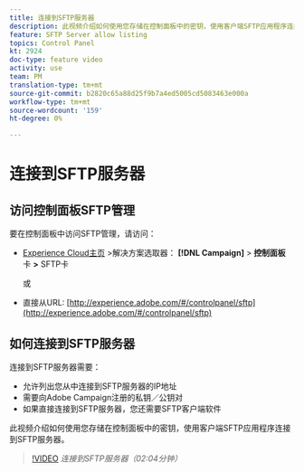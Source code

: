 ```yaml
---
title: 连接到SFTP服务器
description: 此视频介绍如何使用您存储在控制面板中的密钥，使用客户端SFTP应用程序连接到SFTP服务器。
feature: SFTP Server allow listing
topics: Control Panel
kt: 2924
doc-type: feature video
activity: use
team: PM
translation-type: tm+mt
source-git-commit: b2820c65a88d25f9b7a4ed5005cd5083463e000a
workflow-type: tm+mt
source-wordcount: '159'
ht-degree: 0%

---
```



# 连接到SFTP服务器

## 访问控制面板SFTP管理

要在控制面板中访问SFTP管理，请访问：

* [Experience Cloud主页](https://experience.adobe.com/#/home) >解决方案选取器： **[!DNL Campaign]** > **控制面板** 卡 **>** SFTP卡

   或
* 直接从URL: [http://experience.adobe.com/#/controlpanel/sftp](http://experience.adobe.com/#/controlpanel/sftp)

## 如何连接到SFTP服务器

连接到SFTP服务器需要：

* 允许列出您从中连接到SFTP服务器的IP地址
* 需要向Adobe Campaign注册的私钥／公钥对
* 如果直接连接到SFTP服务器，您还需要SFTP客户端软件

此视频介绍如何使用您存储在控制面板中的密钥，使用客户端SFTP应用程序连接到SFTP服务器。

>[!VIDEO](https://video.tv.adobe.com/v/27263?quality=12)
*连接到SFTP服务器（02:04分钟）*
